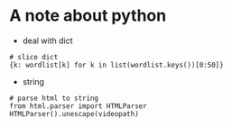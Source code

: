 # A note about python

* deal with dict
```
# slice dict
{k: wordlist[k] for k in list(wordlist.keys())[0:50]}
```

* string
```
# parse html to string
from html.parser import HTMLParser
HTMLParser().unescape(videopath)
```

